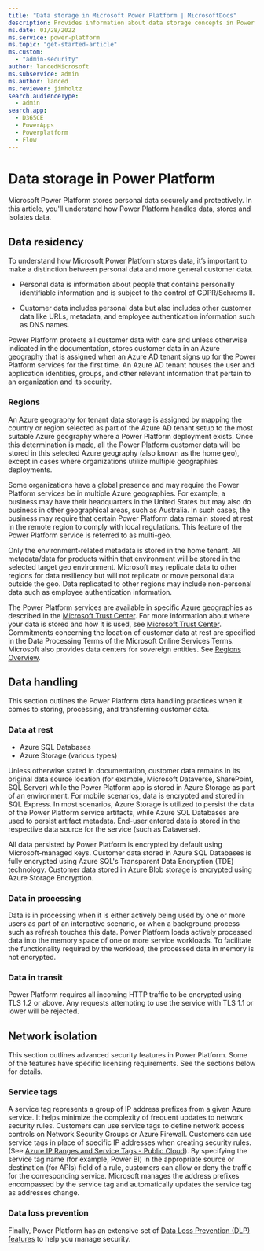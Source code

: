 ```yaml
---
title: "Data storage in Microsoft Power Platform | MicrosoftDocs"
description: Provides information about data storage concepts in Power Platform.
ms.date: 01/28/2022
ms.service: power-platform
ms.topic: "get-started-article"
ms.custom: 
  - "admin-security"
author: lancedMicrosoft
ms.subservice: admin
ms.author: lanced
ms.reviewer: jimholtz
search.audienceType: 
  - admin
search.app:
  - D365CE
  - PowerApps
  - Powerplatform
  - Flow
---
```

# Data storage in Power Platform

Microsoft Power Platform stores personal data securely and protectively. In this article, you'll understand how Power Platform handles data, stores and isolates data.

## Data residency

To understand how Microsoft Power Platform stores data, it’s important to make a distinction between personal data and more general customer data.

- Personal data is information about people that contains personally identifiable information and is subject to the control of GDPR/Schrems II.  

- Customer data includes personal data but also includes other customer data like URLs, metadata, and employee authentication information such as DNS names.

Power Platform protects all customer data with care and unless otherwise indicated in the documentation, stores customer data in an Azure geography that is assigned when an Azure AD tenant signs up for the Power Platform services for the first time. An Azure AD tenant houses the user and application identities, groups, and other relevant information that pertain to an organization and its security.

### Regions

An Azure geography for tenant data storage is assigned by mapping the country or region selected as part of the Azure AD tenant setup to the most suitable Azure geography where a Power Platform deployment exists. Once this determination is made, all the Power Platform customer data will be stored in this selected Azure geography (also known as the home geo), except in cases where organizations utilize multiple geographies deployments.


Some organizations have a global presence and may require the Power Platform services be in multiple Azure geographies. For example, a business may have their headquarters in the United States but may also do business in other geographical areas, such as Australia. In such cases, the business may require that certain Power Platform data remain stored at rest in the remote region to comply with local regulations. This feature of the Power Platform service is referred to as multi-geo.

Only the environment-related metadata is stored in the home tenant. All metadata/data for products within that environment will be stored in the selected target geo environment. Microsoft may replicate data to other regions for data resiliency but will not replicate or move personal data outside the geo. Data replicated to other regions may include non-personal data such as employee authentication information.

The Power Platform services are available in specific Azure geographies as described in the [Microsoft Trust Center](https://www.microsoft.com/trustcenter). For more information about where your data is stored and how it is used, see [Microsoft Trust Center](https://www.microsoft.com/trustcenter). Commitments concerning the location of customer data at rest are specified in the Data Processing Terms of the Microsoft Online Services Terms. Microsoft also provides data centers for sovereign entities. See [Regions Overview](../regions-overview.md). 

## Data handling

This section outlines the Power Platform data handling practices when it comes to storing, processing, and transferring customer data.

### Data at rest

- Azure SQL Databases
- Azure Storage (various types)

Unless otherwise stated in documentation, customer data remains in its original data source location (for example, Microsoft Dataverse, SharePoint, SQL Server) while the Power Platform app is stored in Azure Storage as part of an environment. For mobile scenarios, data is encrypted and stored in SQL Express. In most scenarios, Azure Storage is utilized to persist the data of the Power Platform service artifacts, while Azure SQL Databases are used to persist artifact metadata. End-user entered data is stored in the respective data source for the service (such as Dataverse).

All data persisted by Power Platform is encrypted by default using Microsoft-managed keys. Customer data stored in Azure SQL Databases is fully encrypted using Azure SQL's Transparent Data Encryption (TDE) technology. Customer data stored in Azure Blob storage is encrypted using Azure Storage Encryption. 

### Data in processing

Data is in processing when it is either actively being used by one or more users as part of an interactive scenario, or when a background process such as refresh touches this data. Power Platform loads actively processed data into the memory space of one or more service workloads. To facilitate the functionality required by the workload, the processed data in memory is not encrypted.

### Data in transit

Power Platform requires all incoming HTTP traffic to be encrypted using TLS 1.2 or above. Any requests attempting to use the service with TLS 1.1 or lower will be rejected.

## Network isolation

This section outlines advanced security features in Power Platform. Some of the features have specific licensing requirements. See the sections below for details.

### Service tags

A service tag represents a group of IP address prefixes from a given Azure service. It helps minimize the complexity of frequent updates to network security rules. Customers can use service tags to define network access controls on Network Security Groups or Azure Firewall. Customers can use service tags in place of specific IP addresses when creating security rules. (See [Azure IP Ranges and Service Tags - Public Cloud](https://www.microsoft.com/en-us/download/details.aspx?id=56519)). By specifying the service tag name (for example, Power BI) in the appropriate source or destination (for APIs) field of a rule, customers can allow or deny the traffic for the corresponding service. Microsoft manages the address prefixes encompassed by the service tag and automatically updates the service tag as addresses change.

### Data loss prevention

Finally, Power Platform has an extensive set of [Data Loss Prevention (DLP) features](../prevent-data-loss.md) to help you manage security.  

